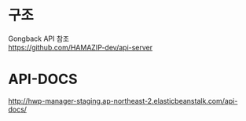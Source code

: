# 구조 
Gongback API 참조  
https://github.com/HAMAZIP-dev/api-server

# API-DOCS
http://hwp-manager-staging.ap-northeast-2.elasticbeanstalk.com/api-docs/

